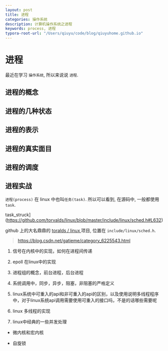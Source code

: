 ```yaml
---
layout: post
title: 进程
categories: 操作系统
description: 计算机操作系统之进程
keywords: process, 进程
typora-root-url: "/Users/qiuyu/code/blog/qiuyuhome.github.io"
---
```


# 进程

最近在学习 `操作系统`, 所以来说说 `进程`.



## 进程的概念



## 进程的几种状态



## 进程的表示



## 进程的真实面目



## 进程的调度



## 进程实战







`进程(process)` 在 linux 中也叫`任务(task)`. 所以可以看到, 在源码中, 一般都使用 `task`. 



task_struck](https://github.com/torvalds/linux/blob/master/include/linux/sched.h#L632)

github 上的大名鼎鼎的 [toralds / linux ](https://github.com/torvalds/linux) 项目, 位置在 `include/linux/sched.h`. 



> https://blog.csdn.net/gatieme/category_6225543.html



1.  信号在内核中的实现，如何在进程间传递
2.  epoll 在linux中的实现
3.  进程组的概念，前台进程，后台进程
4.  系统调用中，同步，异步，阻塞，非阻塞的严格定义
5.  linux系统中可重入的api和非可重入的api的区别，以及使用说明多线程程序中，对于linux系统api调用需要使用可重入的接口吗，不是的话哪些需要呢

7.  linux 多线程的实现
8.  linux中经典的一些并发处理

*   微内核和宏内核

*   自旋锁


